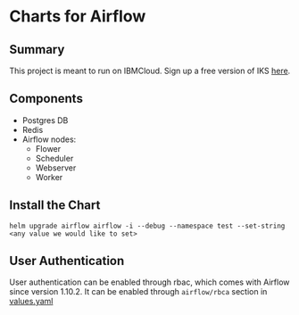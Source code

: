 # Charts for Airflow

## Summary
This project is meant to run on IBMCloud. Sign up a free version of IKS [here]().

## Components
* Postgres DB
* Redis
* Airflow nodes: 
    * Flower
    * Scheduler
    * Webserver
    * Worker

## Install the Chart
```
helm upgrade airflow airflow -i --debug --namespace test --set-string <any value we would like to set>
```

## User Authentication
User authentication can be enabled through rbac, which comes with Airflow since version 1.10.2. It can be enabled through `airflow/rbca` section in [values.yaml](./values.yaml)
